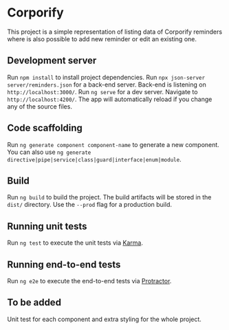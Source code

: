 # Corporify

This project is a simple representation of listing data of Corporify reminders where is also possible to add new reminder or edit an existing one.

## Development server

Run `npm install` to install project dependencies.
Run `npx json-server server/reminders.json` for a back-end server. Back-end is listening on  `http://localhost:3000/`.
Run `ng serve` for a dev server. Navigate to `http://localhost:4200/`. The app will automatically reload if you change any of the source files.

## Code scaffolding

Run `ng generate component component-name` to generate a new component. You can also use `ng generate directive|pipe|service|class|guard|interface|enum|module`.

## Build

Run `ng build` to build the project. The build artifacts will be stored in the `dist/` directory. Use the `--prod` flag for a production build.

## Running unit tests

Run `ng test` to execute the unit tests via [Karma](https://karma-runner.github.io).

## Running end-to-end tests

Run `ng e2e` to execute the end-to-end tests via [Protractor](http://www.protractortest.org/).

## To be added

Unit test for each component and extra styling for the whole project.
